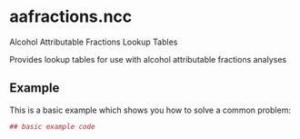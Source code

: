 <!-- README.md is generated from README.Rmd. Please edit that file -->
aafractions.ncc
===============

Alcohol Attributable Fractions Lookup Tables

Provides lookup tables for use with alcohol attributable fractions analyses

Example
-------

This is a basic example which shows you how to solve a common problem:

``` r
## basic example code
```
